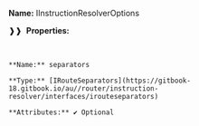 **Name:** IInstructionResolverOptions

❱❱&nbsp;&nbsp;**Properties:**

&nbsp;&nbsp;&nbsp;&nbsp;&nbsp;
```
**Name:** separators

**Type:** [IRouteSeparators](https://gitbook-18.gitbook.io/au//router/instruction-resolver/interfaces/irouteseparators)

**Attributes:** ✔ Optional

```

